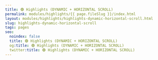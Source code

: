 ```yaml
---
title: 🟢 Highlights (DYNAMIC + HORIZONTAL SCROLL)
permalink: modules/highlights/{{ page.fileSlug }}/index.html
layout: modules/highlights/highlights-dynamic-horizontal-scroll.html
slug: highlights-dynamic-horizontal-scroll
tags: pages
seo:
  noindex: false
  title: 🟢 Highlights (DYNAMIC + HORIZONTAL SCROLL)
  og:title: 🟢 Highlights (DYNAMIC + HORIZONTAL SCROLL)
  twitter:title: 🟢 Highlights (DYNAMIC + HORIZONTAL SCROLL)
---
```



